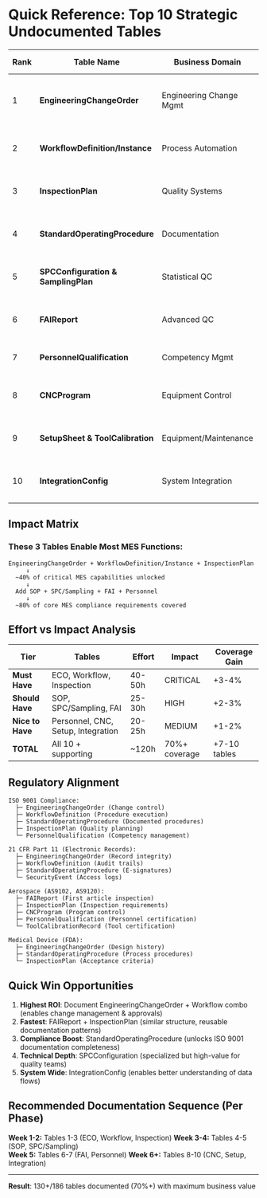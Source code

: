 # Quick Reference: Top 10 Strategic Undocumented Tables

| Rank | Table Name | Business Domain | Complexity | Priority | Why Strategic | Blocks What? |
|------|-----------|-----------------|-----------|----------|---------------|-------------|
| 1 | **EngineeringChangeOrder** | Engineering Change Mgmt | HIGH (45+ fields, 8 relations) | CRITICAL | Manages product changes, compliance required | ECO workflows, document control, change traceability |
| 2 | **WorkflowDefinition/Instance** | Process Automation | HIGH (13+ fields, 5 relations each) | CRITICAL | Routes all approvals, enables BPA | ECO approvals, order releases, quality sign-offs |
| 3 | **InspectionPlan** | Quality Systems | HIGH (30+ fields, 5 relations) | CRITICAL | Defines inspection strategy & data capture | FAI workflows, SPC integration, quality compliance |
| 4 | **StandardOperatingProcedure** | Documentation | HIGH (35+ fields, 5 relations) | CRITICAL | Regulatory requirement, training hub | Personnel competency, process compliance |
| 5 | **SPCConfiguration & SamplingPlan** | Statistical QC | MEDIUM (15-25 fields, 2 relations) | HIGH | Quality control automation | Predictive quality, sampling compliance |
| 6 | **FAIReport** | Advanced QC | MEDIUM (20+ fields, 5 relations) | HIGH | AS9102 compliance, aerospace requirement | First-piece release, part certification |
| 7 | **PersonnelQualification** | Competency Mgmt | MEDIUM (10+ fields, 1 relation) | HIGH | Skills & certifications mgmt | Operator authorization, training tracking |
| 8 | **CNCProgram** | Equipment Control | MEDIUM (27 fields, 1 relation) | MEDIUM | Program traceability, first-piece auth | Program downloads, machine control |
| 9 | **SetupSheet & ToolCalibration** | Equipment/Maintenance | MEDIUM (40+ fields, 5 relations) | MEDIUM | Setup procedures, maintenance tracking | Equipment availability, setup time reduction |
| 10 | **IntegrationConfig** | System Integration | MEDIUM (20+ fields, 5 relations) | MEDIUM | ERP/system integration mgmt | Data synchronization, external system control |

## Impact Matrix

### These 3 Tables Enable Most MES Functions:
```
EngineeringChangeOrder + WorkflowDefinition/Instance + InspectionPlan
     ↓
  ~40% of critical MES capabilities unlocked
     ↓
  Add SOP + SPC/Sampling + FAI + Personnel
     ↓
  ~80% of core MES compliance requirements covered
```

## Effort vs Impact Analysis

| Tier | Tables | Effort | Impact | Coverage Gain |
|------|--------|--------|--------|---------------|
| **Must Have** | ECO, Workflow, Inspection | 40-50h | CRITICAL | +3-4% |
| **Should Have** | SOP, SPC/Sampling, FAI | 25-30h | HIGH | +2-3% |
| **Nice to Have** | Personnel, CNC, Setup, Integration | 20-25h | MEDIUM | +1-2% |
| **TOTAL** | All 10 + supporting | ~120h | 70%+ coverage | +7-10 tables |

## Regulatory Alignment

```
ISO 9001 Compliance:
  ├─ EngineeringChangeOrder (Change control)
  ├─ WorkflowDefinition (Procedure execution)
  ├─ StandardOperatingProcedure (Documented procedures)
  ├─ InspectionPlan (Quality planning)
  └─ PersonnelQualification (Competency management)

21 CFR Part 11 (Electronic Records):
  ├─ EngineeringChangeOrder (Record integrity)
  ├─ WorkflowDefinition (Audit trails)
  ├─ StandardOperatingProcedure (E-signatures)
  └─ SecurityEvent (Access logs)

Aerospace (AS9102, AS9120):
  ├─ FAIReport (First article inspection)
  ├─ InspectionPlan (Inspection requirements)
  ├─ CNCProgram (Program control)
  ├─ PersonnelQualification (Personnel certification)
  └─ ToolCalibrationRecord (Tool certification)

Medical Device (FDA):
  ├─ EngineeringChangeOrder (Design history)
  ├─ StandardOperatingProcedure (Process procedures)
  └─ InspectionPlan (Acceptance criteria)
```

## Quick Win Opportunities

1. **Highest ROI**: Document EngineeringChangeOrder + Workflow combo (enables change management & approvals)
2. **Fastest**: FAIReport + InspectionPlan (similar structure, reusable documentation patterns)
3. **Compliance Boost**: StandardOperatingProcedure (unlocks ISO 9001 documentation completeness)
4. **Technical Depth**: SPCConfiguration (specialized but high-value for quality teams)
5. **System Wide**: IntegrationConfig (enables better understanding of data flows)

## Recommended Documentation Sequence (Per Phase)

**Week 1-2:** Tables 1-3 (ECO, Workflow, Inspection)
**Week 3-4:** Tables 4-5 (SOP, SPC/Sampling)  
**Week 5:** Tables 6-7 (FAI, Personnel)
**Week 6+:** Tables 8-10 (CNC, Setup, Integration)

---

**Result**: 130+/186 tables documented (70%+) with maximum business value
